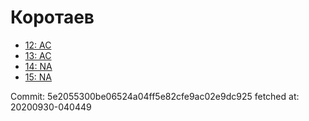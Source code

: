 # Коротаев
- [12: AC](12.md)
- [13: AC](13.md)
- [14: NA](14.md)
- [15: NA](15.md)

Commit: 5e2055300be06524a04ff5e82cfe9ac02e9dc925
 fetched at: 20200930-040449
